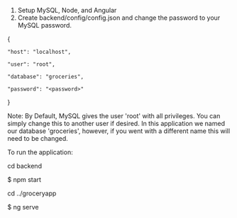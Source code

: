 1. Setup MySQL, Node, and Angular
2. Create backend/config/config.json and change the password to your MySQL password.

  {
    
    "host": "localhost",
    
    "user": "root",
    
    "database": "groceries",
    
    "password": "<password>"
}

Note: By Default, MySQL gives the user 'root' with all privileges. You can simply change this to another user if desired. 
In this application we named our database 'groceries', however, if you went with a different name this will need to be changed.

To run the application:

  cd backend

  $ npm start
  
  cd ../groceryapp
  
  $ ng serve
